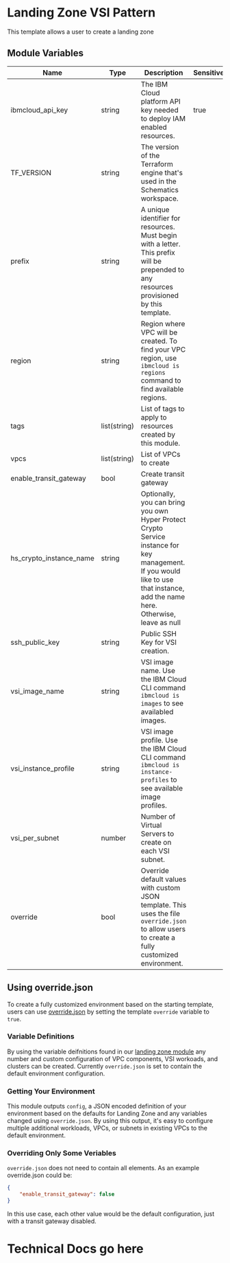 # Landing Zone VSI Pattern 

This template allows a user to create a landing zone

## Module Variables

Name                    | Type         | Description                                                                                                                                                                     | Sensitive | Default
----------------------- | ------------ | ------------------------------------------------------------------------------------------------------------------------------------------------------------------------------- | --------- | ----------------------------------
ibmcloud_api_key        | string       | The IBM Cloud platform API key needed to deploy IAM enabled resources.                                                                                                          | true      | 
TF_VERSION              | string       | The version of the Terraform engine that's used in the Schematics workspace.                                                                                                    |           | 1.0
prefix                  | string       | A unique identifier for resources. Must begin with a letter. This prefix will be prepended to any resources provisioned by this template.                                       |           | 
region                  | string       | Region where VPC will be created. To find your VPC region, use `ibmcloud is regions` command to find available regions.                                                         |           | 
tags                    | list(string) | List of tags to apply to resources created by this module.                                                                                                                      |           | []
vpcs                    | list(string) | List of VPCs to create                                                                                                                                                          |           | ["management", "workload"]
enable_transit_gateway  | bool         | Create transit gateway                                                                                                                                                          |           | true
hs_crypto_instance_name | string       | Optionally, you can bring you own Hyper Protect Crypto Service instance for key management. If you would like to use that instance, add the name here. Otherwise, leave as null |           | null
ssh_public_key          | string       | Public SSH Key for VSI creation.                                                                                                                                                |           | 
vsi_image_name          | string       | VSI image name. Use the IBM Cloud CLI command `ibmcloud is images` to see availabled images.                                                                                    |           | ibm-ubuntu-16-04-5-minimal-amd64-1
vsi_instance_profile    | string       | VSI image profile. Use the IBM Cloud CLI command `ibmcloud is instance-profiles` to see available image profiles.                                                               |           | cx2-2x4
vsi_per_subnet          | number       | Number of Virtual Servers to create on each VSI subnet.                                                                                                                         |           | 1
override                | bool         | Override default values with custom JSON template. This uses the file `override.json` to allow users to create a fully customized environment.                                  |           | false

## Using override.json

To create a fully customized environment based on the starting template, users can use [override.json](./override.json) by setting the template `override` variable to `true`.

### Variable Definitions

By using the variable deifnitions found in our [landing zone module](../../landing-zone/) any number and custom configuration of VPC components, VSI workoads, and clusters can be created. Currently `override.json` is set to contain the default environment configuration.

### Getting Your Environment

This module outputs `config`, a JSON encoded definition of your environment based on the defaults for Landing Zone and any variables changed using `override.json`. By using this output, it's easy to configure multiple additional workloads, VPCs, or subnets in existing VPCs to the default environment.

### Overriding Only Some Veriables

`override.json` does not need to contain all elements. As an example override.json could be:
```json
{
    "enable_transit_gateway": false
}
```

In this use case, each other value would be the default configuration, just with a transit gateway disabled.

# Technical Docs go here